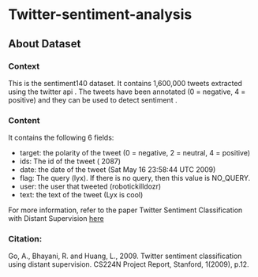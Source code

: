 # Twitter-sentiment-analysis

## About Dataset
### Context
This is the sentiment140 dataset. It contains 1,600,000 tweets extracted using the twitter api . The tweets have been annotated (0 = negative, 4 = positive) and they can be used to detect sentiment .

### Content
It contains the following 6 fields:
- target: the polarity of the tweet (0 = negative, 2 = neutral, 4 = positive)
- ids: The id of the tweet ( 2087)
- date: the date of the tweet (Sat May 16 23:58:44 UTC 2009)
- flag: The query (lyx). If there is no query, then this value is NO_QUERY.
- user: the user that tweeted (robotickilldozr)
- text: the text of the tweet (Lyx is cool)

For more information, refer to the paper Twitter Sentiment Classification with Distant Supervision [here](https://www-cs.stanford.edu/people/alecmgo/papers/TwitterDistantSupervision09.pdf)

### Citation: 
Go, A., Bhayani, R. and Huang, L., 2009. Twitter sentiment classification using distant supervision. CS224N Project Report, Stanford, 1(2009), p.12.
